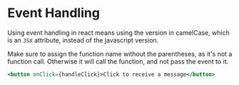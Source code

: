 # Event Handling

Using event handling in react means using the version in camelCase, which is an `JSX` attribute, instead of the javascript version.

Make sure to assign the function name without the parentheses, as it's not a function call.
Otherwise it will call the function, and not pass the event to it.

```jsx
<button onClick={handleClick}>Click to receive a message</button>
```
